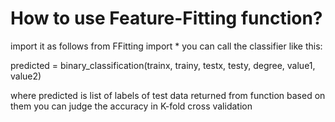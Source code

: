 # How to use Feature-Fitting function?
import it as follows
from FFitting import *
you can call the classifier like this:

predicted = binary_classification(trainx, trainy, testx, testy, degree, value1, value2)

where predicted is list of labels of test data returned from function
based on them you can judge the accuracy in K-fold cross validation
